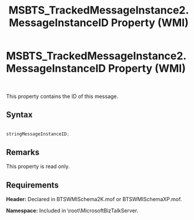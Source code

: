 ﻿---
title: MSBTS_TrackedMessageInstance2.MessageInstanceID Property (WMI)
TOCTitle: MSBTS_TrackedMessageInstance2.MessageInstanceID Property (WMI)
ms:assetid: 892f5c8a-6eb3-46d0-b9d3-e3652881b932
ms:mtpsurl: https://msdn.microsoft.com/en-us/library/Aa561244(v=BTS.80)
ms:contentKeyID: 51529509
ms.date: 08/30/2017
mtps_version: v=BTS.80
---

# MSBTS\_TrackedMessageInstance2.MessageInstanceID Property (WMI)

 

This property contains the ID of this message.

## Syntax

```C#
  
stringMessageInstanceID;  
```

## Remarks

This property is read only.

## Requirements

**Header:** Declared in BTSWMISchema2K.mof or BTSWMISchemaXP.mof.

**Namespace:** Included in \\root\\MicrosoftBizTalkServer.

